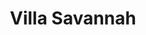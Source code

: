 ---
title: Villa Savannah
phone: (408) 922-9980
website: http://www.winncompanies.com/san-jose/villa-savannah/
management: WinnResidential California LP
tags: []
---